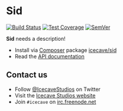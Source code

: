# Sid

[![Build Status]](https://travis-ci.org/IcecaveStudios/sid)
[![Test Coverage]](https://coveralls.io/r/IcecaveStudios/sid?branch=develop)
[![SemVer]](http://semver.org)

**Sid** needs a description!

* Install via [Composer](http://getcomposer.org) package [icecave/sid](https://packagist.org/packages/icecave/sid)
* Read the [API documentation](http://icecavestudios.github.io/sid/artifacts/documentation/api/)

## Contact us

* Follow [@IcecaveStudios](https://twitter.com/IcecaveStudios) on Twitter
* Visit the [Icecave Studios website](http://icecave.com.au)
* Join `#icecave` on [irc.freenode.net](http://webchat.freenode.net?channels=icecave)

<!-- references -->
[Build Status]: http://img.shields.io/travis/IcecaveStudios/sid/develop.svg?style=flat-square
[Test Coverage]: http://img.shields.io/coveralls/IcecaveStudios/sid/develop.svg?style=flat-square
[SemVer]: http://img.shields.io/:semver-0.0.0-red.svg?style=flat-square
